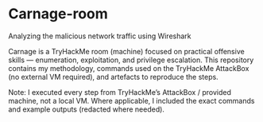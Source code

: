 # Carnage-room
Analyzing the malicious network traffic using Wireshark

Carnage is a TryHackMe room (machine) focused on practical offensive skills — enumeration, exploitation, and privilege escalation.
This repository contains my methodology, commands used on the TryHackMe AttackBox (no external VM required), and artefacts to reproduce the steps.

Note: I executed every step from TryHackMe’s AttackBox / provided machine, not a local VM. Where applicable, I included the exact commands and example outputs (redacted where needed).
